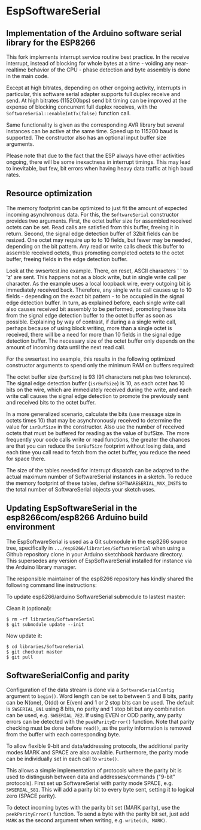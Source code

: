 # EspSoftwareSerial

## Implementation of the Arduino software serial library for the ESP8266

This fork implements interrupt service routine best practice.
In the receive interrupt, instead of blocking for whole bytes
at a time - voiding any near-realtime behavior of the CPU - phase
detection and byte assembly is done in the main code.

Except at high bitrates, depending on other ongoing activity,
interrupts in particular, this software serial adapter
supports full duplex receive and send. At high bitrates (115200bps)
send bit timing can be improved at the expense of blocking concurrent
full duplex receives, with the ``SoftwareSerial::enableIntTx(false)`` function call.

Same functionality is given as the corresponding AVR library but
several instances can be active at the same time. Speed up to 115200 baud
is supported. The constructor also has an optional input buffer size
arguments.

Please note that due to the fact that the ESP always have other activities
ongoing, there will be some inexactness in interrupt timings. This may
lead to inevitable, but few, bit errors when having heavy data traffic
at high baud rates.

## Resource optimization

The memory footprint can be optimized to just fit the amount of expected
incoming asynchronous data.
For this, the ``SoftwareSerial`` constructor provides two arguments. First, the
octet buffer size for assembled received octets can be set. Read calls are
satisfied from this buffer, freeing it in return.
Second, the signal edge detection buffer of 32bit fields can be resized.
One octet may require up to to 10 fields, but fewer may be needed,
depending on the bit pattern. Any read or write calls check this buffer
to assemble received octets, thus promoting completed octets to the octet
buffer, freeing fields in the edge detection buffer.

Look at the swsertest.ino example. There, on reset, ASCII characters ' ' to 'z'
are sent. This happens not as a block write, but in single write call per
character. As the example uses a local loopback wire, every outgoing bit is
immediately received back. Therefore, any single write call causes up to
10 fields - depending on the exact bit pattern - to be occupied in the signal
edge detection buffer. In turn, as explained before, each single write call
also causes received bit assembly to be performed, promoting these bits from
the signal edge detection buffer to the octet buffer as soon as possible.
Explaining by way of contrast, if during a a single write call, perhaps because
of using block writing, more than a single octet is received, there will be a
need for more than 10 fields in the signal edge detection buffer.
The necessary size of the octet buffer only depends on the amount of incoming
data until the next read call.

For the swsertest.ino example, this results in the following optimized
constructor arguments to spend only the minimum RAM on buffers required:

The octet buffer size (``bufSize``) is 93 (91 characters net plus two tolerance).
The signal edge detection buffer (``isrBufSize``) is 10, as each octet has 10
bits on the wire, which are immediately received during the write, and each
write call causes the signal edge detection to promote the previously sent and
received bits to the octet buffer.

In a more generalized scenario, calculate the bits (use message size in octets
times 10) that may be asynchronously received to determine the value for
``isrBufSize`` in the constructor. Also use the number of received octets
that must be buffered for reading as the value of bufSize.
The more frequently your code calls write or read functions, the greater the
chances are that you can reduce the ``isrBufSize`` footprint without losing data,
and each time you call read to fetch from the octet buffer, you reduce the
need for space there.

The size of the tables needed for interrupt dispatch can be adapted to the
actual maximum number of SoftwareSerial instances in a sketch.
To reduce the memory footprint of these tables, define ``SOFTWARESERIAL_MAX_INSTS``
to the total number of SoftwareSerial objects your sketch uses.


## Updating EspSoftwareSerial in the esp8266com/esp8266 Arduino build environment

The EspSoftwareSerial is used as a Git submodule in the esp8266 source tree,
specifically in ``.../esp8266/libraries/SoftwareSerial`` when using a Github
repository clone in your Arduino sketchbook hardware directory.
This supersedes any version of EspSoftwareSerial installed for instance via
the Arduino library manager.

The responsible maintainer of the esp8266 repository has kindly shared the
following command line instructions:

To update esp8266/arduino SoftwareSerial submodule to lastest master:

Clean it (optional):
```shell
$ rm -rf libraries/SoftwareSerial
$ git submodule update --init
```
Now update it:
```shell
$ cd libraries/SoftwareSerial
$ git checkout master
$ git pull
```

## SoftwareSerialConfig and parity
Configuration of the data stream is done via a ``SoftwareSerialConfig``
argument to ``begin()``. Word length can be set to between 5 and 8 bits, parity
can be N(one), O(dd) or E(ven) and 1 or 2 stop bits can be used. The default is
``SWSERIAL_8N1`` using 8 bits, no parity and 1 stop bit but any combination can
be used, e.g. ``SWSERIAL_7E2``. If using EVEN or ODD parity, any parity errors
can be detected with the ``peekParityError()`` function. Note that parity 
checking must be done before ``read()``, as the parity information is removed
from the buffer with each corresponding byte.

To allow flexible 9-bit and data/addressing protocols, the additional parity
modes MARK and SPACE are also available. Furthermore, the parity mode can be
individually set in each call to ``write()``.

This allows a simple implementation of protocols where the parity bit is used to
distinguish between data and addresses/commands ("9-bit" protocols). First set
up SoftwareSerial with parity mode SPACE, e.g. ``SWSERIAL_S81``. This will add a
parity bit to every byte sent, setting it to logical zero (SPACE parity).

To detect incoming bytes with the parity bit set (MARK parity), use the
``peekParityError()`` function. To send a byte with the parity bit set, just add
``MARK`` as the second argument when writing, e.g. ``write(ch, MARK)``.
